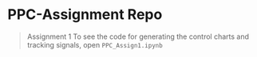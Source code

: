 # PPC-Assignment Repo
> Assignment 1
> To see the code for generating the control charts and tracking signals, open `PPC_Assign1.ipynb`

